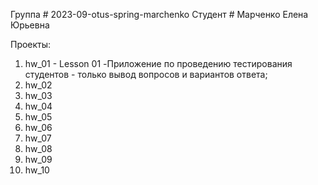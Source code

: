 Группа # 2023-09-otus-spring-marchenko
Студент # Марченко Елена Юрьевна

Проекты:
1. hw_01    - Lesson 01  -Приложение по проведению тестирования студентов - только вывод вопросов и вариантов ответа;
2. hw_02
3. hw_03
4. hw_04
5. hw_05
6. hw_06
7. hw_07
8. hw_08
9. hw_09
10. hw_10

